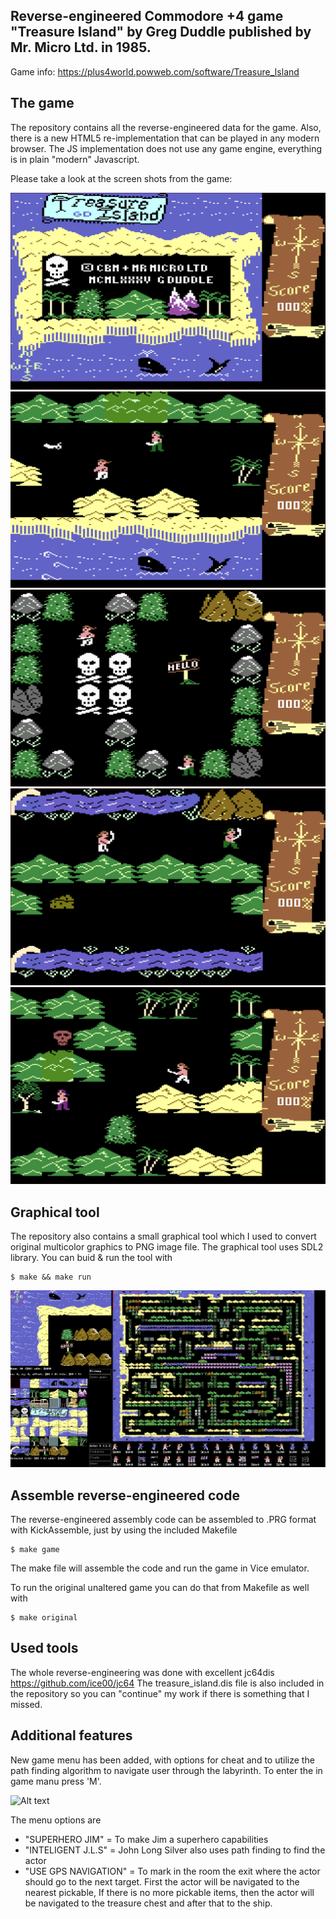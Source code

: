 ## Reverse-engineered Commodore +4 game "Treasure Island" by Greg Duddle published by Mr. Micro Ltd. in 1985.

Game info: https://plus4world.powweb.com/software/Treasure_Island

## The game

The repository contains all the reverse-engineered data for the game. Also, there is a new HTML5 re-implementation that can be played in any modern browser. The JS implementation does not use any game engine, everything is in plain "modern" Javascript.

Please take a look at the screen shots from the game:

![Alt text](/screenshots/ti_screenshot_001.png?raw=true "Screenshot1")
![Alt text](/screenshots/ti_screenshot_002.png?raw=true "Screenshot2")
![Alt text](/screenshots/ti_screenshot_003.png?raw=true "Screenshot3")
![Alt text](/screenshots/ti_screenshot_004.png?raw=true "Screenshot4")
![Alt text](/screenshots/ti_screenshot_005.png?raw=true "Screenshot5")


## Graphical tool
The repository also contains a small graphical tool which I used to convert original multicolor graphics
to PNG image file. The graphical tool uses SDL2 library. You can buid & run the tool with

```console
$ make && make run
```

![Alt text](/screenshots/gw_screenshot_001.png?raw=true "Graphical tool")

## Assemble reverse-engineered code

The reverse-engineered assembly code can be assembled to .PRG format with KickAssemble, just by using
the included Makefile

```console
$ make game
```

The make file will assemble the code and run the game in Vice emulator.

To run the original unaltered game you can do that from Makefile as well with

```console
$ make original
```

## Used tools

The whole reverse-engineering was done with excellent jc64dis https://github.com/ice00/jc64
The treasure_island.dis file is also included in the repository so you can "continue" my work if there is something that I missed.

## Additional features

New game menu has been added, with options for cheat and to utilize the path finding algorithm to navigate user through the labyrinth.
To enter the in game manu press 'M'.

![Alt text](/screenshots/it_screenshot_006.png?raw=true "In game menu")

The menu options are

- "SUPERHERO JIM"       = To make Jim a superhero capabilities
- "INTELIGENT J.L.S"    = John Long Silver also uses path finding to find the actor
- "USE GPS NAVIGATION"  = To mark in the room the exit where the actor should go to the next target. First the actor will be navigated to the nearest pickable,
                          If there is no more pickable items, then the actor will be navigated to the treasure chest and after that to the ship.



